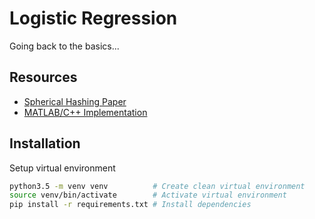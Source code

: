 # Logistic Regression

Going back to the basics...

## Resources
- [Spherical Hashing Paper](http://ai2-s2-pdfs.s3.amazonaws.com/d705/b079cde9b247dcca2ab7124d9f81e733bb36.pdf)
- [MATLAB/C++ Implementation](https://github.com/jp-sglab/Spherical_Hashing)

## Installation

Setup virtual environment

```bash
python3.5 -m venv venv          # Create clean virtual environment
source venv/bin/activate        # Activate virtual environment
pip install -r requirements.txt # Install dependencies
```
